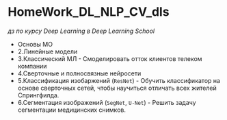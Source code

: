 # HomeWork_DL_NLP_CV_dls
*дз по курсу Deep Learning в Deep Learning School*

- Основы МО
- 2.Линейные модели
- 3.Классический МЛ - Смоделировать отток клиентов телеком компании
- 4.Сверточные и полносвязные нейросети
- 5.Классификация изобаржений (`ResNet`) - Обучить классификатор на основе сверточных сетей, чтобы научиться отличать всех жителей Спрингфилда.
- 6.Сегментация изображений (`SegNet`, `U-Net`) - Решить задачу сегментации медицинских снимков.
